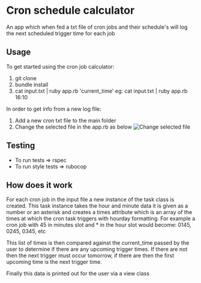 # Cron schedule calculator

An app which when fed a txt file of cron jobs and their schedule's will log the next scheduled trigger time for each job

## Usage

To get started using the cron job calculator:

1. git clone
2. bundle install
3. cat input.txt | ruby app.rb 'current_time' eg: cat input.txt | ruby app.rb 16:10

In order to get info from a new log file:

1. Add a new cron txt file to the main folder
2. Change the selected file in the app.rb as below
   ![Change selected file](https://i.imgur.com/JoNbZS5.png)

## Testing

- To run tests => rspec
- To run style tests => rubocop

## How does it work

For each cron job in the input file a new instance of the task class is created. This task instance takes the hour and minute data it is given as a number or an asterisk and creates a times attribute which is an array of the times at which the cron task triggers with hourday formatting.
For example a cron job with 45 in minutes slot and \* in the hour slot would become: 0145, 0245, 0345, etc

This list of times is then compared against the current_time passed by the user to determine if there are any upcoming trigger times. If there are not then the next trigger must occur tomorrow, if there are then the first upcoming time is the next trigger time.

Finally this data is printed out for the user via a view class
